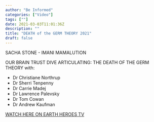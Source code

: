 ```yaml
---
author: "Be Informed"
categories: ["Video"]
tags: [""]
date: 2021-03-03T11:01:36Z
description: ""
title: "DEATH of the GERM THEORY 2021"
draft: false
---
```


SACHA STONE - IMANI MAMALUTION  

OUR BRAIN TRUST DIVE ARTICULATING: THE DEATH OF THE GERM THEORY with:  

- Dr Christiane Northrup
- Dr Sherri Tenpenny
- Dr Carrie Madej
- Dr Lawrence Palevsky
- Dr Tom Cowan
- Dr Andrew Kaufman

[WATCH HERE ON EARTH HEROES TV](https://earthheroestv.com/programs/death-of-the-germ-theory-2021-57431-776ba2)

